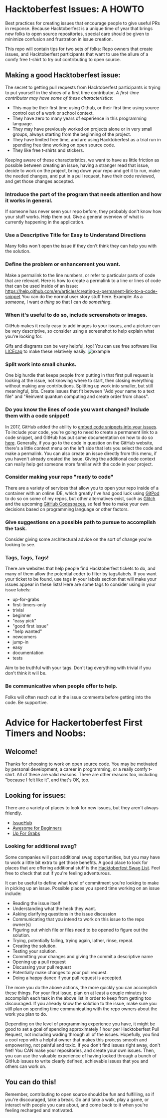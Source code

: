 # Hacktoberfest Issues: A HOWTO
Best practices for creating issues that encourage people to give useful PRs in response. Because Hacktoberfest is a unique time of year that brings new folks to open source repositories, special care should be given to minimize confusion and frustration in issue creation.

This repo will contain tips for two sets of folks: Repo owners that create issues, and Hacktoberfest participants that want to use the allure of a comfy free t-shirt to try out contributing to open source.

## Making a good Hacktoberfest issue:
The secret to getting pull requests from Hacktoberfest participants is trying to put yourself in the shoes of a first time contributor.
_A first-time contributor may have some of these characteristics:_
* This may be their first time using Github, or their first time using source control out of a work or school context.
* They have zero to many years of experience in this programming language.
* They may have previously worked on projects alone or in very small groups, always starting from the beginning of the project.
* They have limited free time, and are using Hacktoberfest as a trial run in spending free time working on open source code.
* They like free t-shirts and stickers.

Keeping aware of these characteristics, we want to have as little friction as possible between creating an issue, having a stranger read that issue, decide to work on the project, bring down your repo and get it to run, make the needed changes, and put in a pull request, have their code reviewed, and get those changes accepted.

### Introduce the part of the program that needs attention and how it works in general.
If someone has never seen your repo before, they probably don't know how your stuff works.  Help them out. Give a general overview of what is currently happening in the application.

### Use a Descriptive Title for Easy to Understand Directions
Many folks won't open the issue if they don't think they can help you with the solution.

### Define the problem or enhancement you want.
Make a permalink to the line numbers, or refer to particular parts of code that are relevant.  Here is how to create a permalink to a line or lines of code that can be used inside of an issue: https://help.github.com/en/articles/creating-a-permanent-link-to-a-code-snippet
You can do the normal user story stuff here. Example: As a _someone_, I want _a thing_ so that I can _do something_.

### When it's useful to do so, include screenshots or images.
GitHub makes it really easy to add images to your issues, and a picture can be very descriptive, so consider using a screenshot to help explain what you're looking for.

Gifs and diagrams can be very helpful, too! You can use free software like [LICEcap](https://www.cockos.com/licecap/) to make these relatively easily.
![example](https://user-images.githubusercontent.com/876146/88444298-20834c00-cde2-11ea-822f-960329388719.gif)


### Split work into small chunks.
One big hurdle that keeps people from putting in that first pull request is looking at the issue, not knowing where to start, then closing everything without making any contributions. Splitting up work into smaller, but still meaningful, bits. Create issues that fit between "Add your name to a text file" and "Reinvent quantum computing and create order from chaos".

### Do you know the lines of code you want changed?  Include them with a code snippet!
In 2017, GitHub added the ability to [embed code snippets into your issues](https://github.blog/2017-08-15-introducing-embedded-code-snippets/). To include your code, you're going to need to create a permanent link to a code snippet, and GitHub has put some documentation on how to do so [here](https://docs.github.com/en/github/managing-your-work-on-github/creating-a-permanent-link-to-a-code-snippet).  Generally, if you go to the code in question on the GitHub website, there's a little context menu on the left side that lets you select the code and make a permalink.  You can also create an issue directly from this menu, if you haven't already created the issue. Giving the additional code context can really help get someone more familiar with the code in your project.

### Consider making your repo "ready to code"
There are a variety of services that allow you to open your repo inside of a container with an online IDE, which greatly I've had good luck using [GitPod](https://gitpod.io/) to do so on some of my repos, but other alternatives exist, such as [Glitch](https://glitch.com/) and the upcoming [GitHub Codespaces](https://github.com/features/codespaces), so feel free to make your own decisions based on programming language or other factors.

### Give suggestions on a possible path to pursue to accomplish the task.
Consider giving some architectural advice on the sort of change you're looking to see.

### Tags, Tags, Tags!
There are websites that help people find Hacktoberfest tickets to do, and many of them allow the potential coder to filter by tags/labels.  If you want your ticket to be found, use tags in your labels section that will make your issues appear in these lists!
Here are some tags to consider using in your issue labels:
 * up-for-grabs
 * first-timers-only
 * trivial
 * beginner
 * "easy pick"
 * "good first issue"
 * "help wanted"
 * newcomers
 * jump-in
 * easy
 * documentation
 * tests
 
Aim to be truthful with your tags. Don't tag everything with trivial if you don't think it will be.

### Be communicative when people offer to help.
Folks will often reach out in the issue comments before getting into the code. Be supportive.


# Advice for Hackertoberfest First Timers and Noobs:
## Welcome!
Thanks for choosing to work on open source code.  You may be motivated by personal development, a career in programming, or a really comfy t-shirt.  All of these are valid reasons. There are other reasons too, including "because I felt like it", and that's OK, too.

## Looking for issues:
There are a variety of places to look for new issues, but they aren't always friendly.
* [IssueHub](http://issuehub.io)
* [Awesome for Beginners](https://github.com/mungell/awesome-for-beginners)
* [Up For Grabs](https://up-for-grabs.net/#/)

### Looking for additional swag?
Some companies will post additional swag opportunities, but you may have to work a little bit extra to get those benefits.
A good place to look for places that are offering additional stuff is the [Hacktoberfest Swag List](https://hacktoberfestswaglist.com/).  Feel free to check that out if you're feeling adventurous.


It can be useful to define what level of commitment you're looking to make in picking up an issue.
Possible places you spend time working on an issue include:
* Reading the issue itself
* Understanding what the heck they want.
* Asking clarifying questions in the issue discussion
* Communicating that you intend to work on this issue to the repo owner(s)
* Figuring out which file or files need to be opened to figure out the solution.
* Trying, potentially failing, trying again, lather, rinse, repeat.
* Creating the solution.
* Testing your solution.
* Committing your changes and giving the commit a descriptive name
* Opening up a pull request
* Discussing your pull request
* Potentially make changes to your pull request.
* Doing a happy dance if your pull request is accepted.

The more you do the above actions, the more quickly you can accomplish these things. For your first issue, plan on at least a couple minutes to accomplish each task in the above list in order to keep from getting too discouraged.  If you already know the solution to the issue, make sure you still plan on spending time communicating with the repo owners about the work you plan to do.

Depending on the level of programming experience you have, it might be good to set a goal of spending approximately 1 hour per Hacktoberfest Pull Request, not including wading through all of the issues.  Hopefully, you find a cool repo with a helpful owner that makes this process smooth and empowering, not painful and toxic. If you don't find issues right away, don't fret!  You CAN make your repositories, and create your own issues.  Then, you can use the valuable experience of having looked through a bunch of GitHub issues to write clearly defined, achievable issues that you and others can work on.

## You can do this!
Remember, contributing to open source should be fun and fulfilling, so if you're discouraged, take a break.  Go and take a walk, play a game, or interact with people you care about, and come back to it when you're feeling recharged and motivated.
